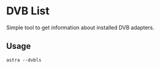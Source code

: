 # DVB List

Simple tool to get information about installed DVB adapters.

## Usage

```
astra --dvbls
```
